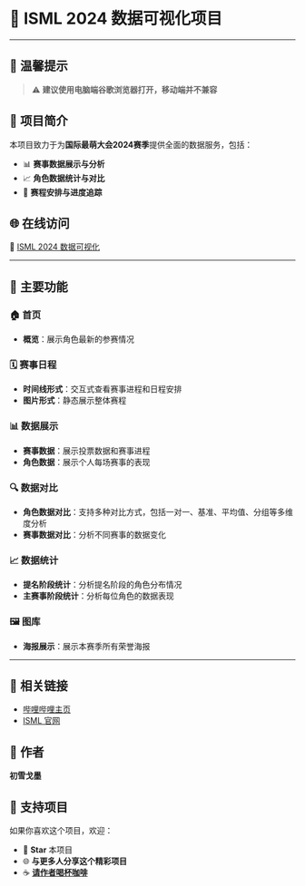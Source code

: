 # 🌟 ISML 2024 数据可视化项目

---

## 🚨 **温馨提示**
> ⚠️ **建议使用电脑端谷歌浏览器打开，移动端并不兼容**

## 📖 **项目简介**
本项目致力于为**国际最萌大会2024赛季**提供全面的数据服务，包括：

- 📊 **赛事数据展示与分析**
- 📈 **角色数据统计与对比**
- 📅 **赛程安排与进度追踪**

## 🌐 **在线访问**
🔗 [ISML 2024 数据可视化](https://hatsusumi.github.io/ISML-2024/)

---

## 🎯 **主要功能**

### 🏠 **首页**
- **概览**：展示角色最新的参赛情况

### 🗓️ **赛事日程**
- **时间线形式**：交互式查看赛事进程和日程安排
- **图片形式**：静态展示整体赛程

### 📊 **数据展示**
- **赛事数据**：展示投票数据和赛事进程
- **角色数据**：展示个人每场赛事的表现

### 🔍 **数据对比**
- **角色数据对比**：支持多种对比方式，包括一对一、基准、平均值、分组等多维度分析
- **赛事数据对比**：分析不同赛事的数据变化

### 📈 **数据统计**
- **提名阶段统计**：分析提名阶段的角色分布情况
- **主赛事阶段统计**：分析每位角色的数据表现

### 🖼️ **图库**
- **海报展示**：展示本赛季所有荣誉海报  

---

## 🔗 **相关链接**
- [哔哩哔哩主页](https://b23.tv/KBky1wX)
- [ISML 官网](https://www.internationalsaimoe.com/)

## 👤 **作者**
**初雪戈墨**

## 💖 **支持项目**
如果你喜欢这个项目，欢迎：
- 🌟 **Star** 本项目
- 🌐 **与更多人分享这个精彩项目**
- ☕ [**请作者喝杯咖啡**](pages/about/about.html)
